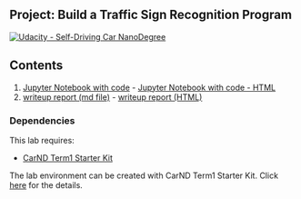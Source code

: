 ## Project: Build a Traffic Sign Recognition Program
[![Udacity - Self-Driving Car NanoDegree](https://s3.amazonaws.com/udacity-sdc/github/shield-carnd.svg)](http://www.udacity.com/drive)


Contents
---

1. [Jupyter Notebook with code](https://github.com/gtesei/SelfDrivingCars/blob/master/P2-CarND-Traffic-Sign-Classifier-Project/Traffic_Sign_Classifier.ipynb) - [Jupyter Notebook with code - HTML](https://github.com/gtesei/SelfDrivingCars/blob/master/P2-CarND-Traffic-Sign-Classifier-Project/Traffic_Sign_Classifier.html)
2. [writeup report (md file)](https://github.com/gtesei/SelfDrivingCars/blob/master/P2-CarND-Traffic-Sign-Classifier-Project/writeup.md) - [writeup report (HTML)](https://github.com/gtesei/SelfDrivingCars/blob/master/P2-CarND-Traffic-Sign-Classifier-Project/writeup.html)

### Dependencies
This lab requires:

* [CarND Term1 Starter Kit](https://github.com/udacity/CarND-Term1-Starter-Kit)

The lab environment can be created with CarND Term1 Starter Kit. Click [here](https://github.com/udacity/CarND-Term1-Starter-Kit/blob/master/README.md) for the details.